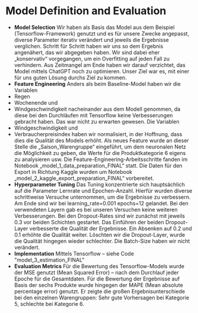 # Model Definition and Evaluation

- **Model Selection**
Wir haben als Basis das Model aus dem Beispiel (Tensorflow-Framework) genutzt und es für unsere Zwecke angepasst, diverse Parameter iterativ verändert und jeweils die Ergebnisse verglichen. Schritt für Schritt haben wir uns so dem Ergebnis angenähert, das wir abgegeben haben. Wir sind dabei eher „konservativ“ vorgegangen, um ein Overfitting auf jeden Fall zu verhindern.
Aus Zeitmangel am Ende haben wir darauf verzichtet, das Model mittels ChatGPT noch zu optimieren. Unser Ziel war es, mit einer für uns guten Lösung durchs Ziel zu kommen.
- **Feature Engineering**
Anders als beim Baseline-Model haben wir die Variablen 
-	Regen
-	Wochenende und 
-	Windgeschwindigkeit
nacheinander aus dem Modell genommen, da diese bei den Durchläufen mit Tensorflow keine Verbesserungen gebracht haben. Das war nicht zu erwarten gewesen.
Die Variablen 
-	Windgeschwindigkeit und 
-	Verbraucherpreisindex
haben wir normalisiert, in der Hoffnung, dass dies die Qualität des Models erhöht.
Als neues Feature wurde an dieser Stelle die „Saison_Warengruppe“ eingeführt, um dem neuronalen Netz die Möglichkeit zu geben, die Werte für die Produktkategorie 6 eigens zu analysieren usw. 
Die Feature-Engineering-Arbeitsschritte fanden im Notebook „model_1_data_preparation_FINAL“ statt.
Die Daten für den Export in Richtung Kaggle wurden um Notebook „model_2_kaggle_export_preparation_FINAL“ vorbereitet.
- **Hyperparameter Tuning**
Das Tuning konzentrierte sich hauptsächlich auf die Parameter Lernrate und Epochen-Anzahl. Hierfür wurden diverse schrittweise Versuche unternommen, um die Ergebnisse zu verbessern. Am Ende sind wir bei 
learning_rate=0.001
epochs=12
gelandet. Bei den verwendeten Layern gab es bei unseren Versuchen keine weiteren Verbesserungen.
Bei den Dropout-Rates sind wir zunächst mit jeweils 0.3 vor beiden Schichten gestartet. Das Einführen der beiden Dropout-Layer verbesserte die Qualität der Ergebnisse. Ein Absenken auf 0.2 und 0.1 erhöhte die Qualität weiter. Löschten wir die Dropout-Layer, wurde die Qualität hingegen wieder schlechter.
Die Batch-Size haben wir nicht verändert.
- **Implementation**
Mittels Tensorflow – siehe Code "model_3_estimation_FINAL"
- **Evaluation Metrics**
Für die Bewertung des Tensorflow-Models wurde der MSE genutzt (Mean Squared Error) – nach dem Durchlauf jeder Epoche für die Gesamtdaten.
Für die Bewertung der Ergebnisse auf Basis der sechs Produkte wurde hingegen der MAPE (Mean absolute percentage error) genutzt. Er zeigte die großen Ergebnisunterschiede bei den einzelnen Warengruppen: Sehr gute Vorhersagen bei Kategorie 5, schlechte bei Kategorie 6.
